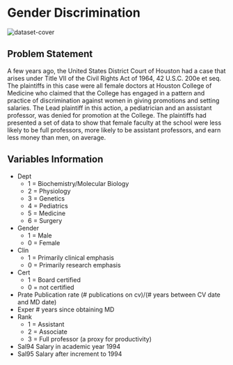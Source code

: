 # Gender Discrimination

![dataset-cover](https://user-images.githubusercontent.com/45563371/89561798-9b6d4d80-d84b-11ea-939e-43e328c472be.png)

## Problem Statement
A few years ago, the United States District Court of Houston had a case that arises under Title VII of the Civil Rights Act of 1964, 42 U.S.C. 200e et seq. The plaintiffs in this case were all female doctors at Houston College of Medicine who claimed that the College has engaged in a pattern and practice of discrimination against women in giving promotions and setting salaries. The Lead plaintiff in this action, a pediatrician and an assistant professor, was denied for promotion at the College. The plaintiffs had presented a set of data to show that female faculty at the school were less likely to be full professors, more likely to be assistant professors, and earn less money than men, on average.

## Variables Information
- Dept 
  - 1 = Biochemistry/Molecular Biology
  - 2 = Physiology
  - 3 = Genetics
  - 4 = Pediatrics
  - 5 = Medicine
  - 6 = Surgery
- Gender 
  - 1 = Male
  - 0 = Female
- Clin 
  - 1 = Primarily clinical emphasis
  - 0 = Primarily research emphasis
- Cert 
  - 1 = Board certified
  - 0 = not certified
- Prate Publication rate (# publications on cv)/(# years between CV date and MD date)
- Exper # years since obtaining MD
- Rank 
  - 1 = Assistant
  - 2 = Associate
  - 3 = Full professor (a proxy for productivity)
- Sal94 Salary in academic year 1994
- Sal95 Salary after increment to 1994
